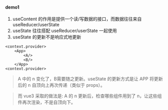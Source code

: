 #### demo1
1. useContent 的作用是提供一个读/写数据的接口，而数据往往来自 useReducer/userState
2. useState 往往搭配 useReducer/userState 一起使用
3. useState 的更新不是响应式地更新
```
<context.provider>
    <App>
        <A/>
        <B/>
    </App>
<context.provider>
```
> A 中的 n 变化了，B需要随之更新。useState 的更新方式是让 APP 将更新后的 n 自顶向上再次传递（类似于 props）。

> 而 vue3 采取的做法是: A 的 n 更新后，检查哪些组件用到了 n，让这些组件再次渲染，不是自顶向下。
